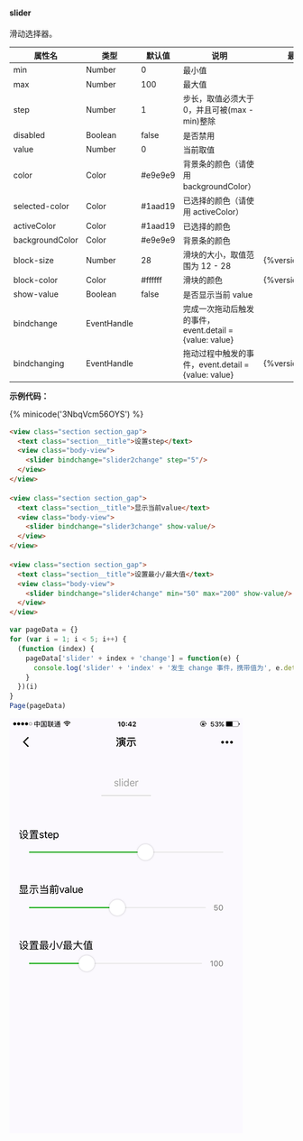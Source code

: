 #### slider

滑动选择器。

| 属性名        | 类型          | 默认值   | 说明                                       | 最低版本 |
| ---------- | ----------- | ----- | ---------------------------------------- |--- |
| min        | Number      | 0     | 最小值                                      | |
| max        | Number      | 100   | 最大值                                      | |
| step       | Number      | 1     | 步长，取值必须大于 0，并且可被(max - min)整除          | |
| disabled   | Boolean     | false | 是否禁用                                     | |
| value      | Number      | 0     | 当前取值                                     | |
| color      | Color       | #e9e9e9 | 背景条的颜色（请使用 backgroundColor）                    | |
| selected-color | Color   | #1aad19 | 已选择的颜色（请使用 activeColor）       | |
| activeColor  | Color | #1aad19  | 已选择的颜色 | |
| backgroundColor | Color | #e9e9e9 | 背景条的颜色 | |
| block-size | Number | 28 | 滑块的大小，取值范围为 12 - 28 | {%version('1.9.0')%} |
| block-color | Color | #ffffff | 滑块的颜色 | {%version('1.9.0')%} |
| show-value | Boolean     | false | 是否显示当前 value                              | |
| bindchange | EventHandle |       | 完成一次拖动后触发的事件，event.detail = {value: value} | |
| bindchanging | EventHandle |       | 拖动过程中触发的事件，event.detail = {value: value} | {%version('1.7.0')%} |

**示例代码：**

{% minicode('3NbqVcm56OYS') %}

```html
<view class="section section_gap">
  <text class="section__title">设置step</text>
  <view class="body-view">
    <slider bindchange="slider2change" step="5"/>
  </view>
</view>

<view class="section section_gap">
  <text class="section__title">显示当前value</text>
  <view class="body-view">
    <slider bindchange="slider3change" show-value/>
  </view>
</view>

<view class="section section_gap">
  <text class="section__title">设置最小/最大值</text>
  <view class="body-view">
    <slider bindchange="slider4change" min="50" max="200" show-value/>
  </view>
</view>
```

```js
var pageData = {}
for (var i = 1; i < 5; i++) {
  (function (index) {
    pageData['slider' + index + 'change'] = function(e) {
      console.log('slider' + 'index' + '发生 change 事件，携带值为', e.detail.value)
    }
  })(i)
}
Page(pageData)
```

![slider](../image/pic/slider.png)
